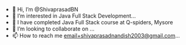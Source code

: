 - 👋 Hi, I’m @ShivaprasadBN
- 👀 I’m interested in  Java Full Stack Development...
- 🌱 I have completed Java Full Stack course at Q-spiders, Mysore
- 💞️ I’m looking to collaborate on ...
- 📫 How to reach me email+shivaprasadnandish2003@gmail.com...


<!---
ShivaprasadBN30/ShivaprasadBN30 is a ✨ special ✨ repository because its `README.md` (this file) appears on your GitHub profile.
You can click the Preview link to take a look at your changes.
--->
